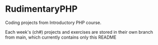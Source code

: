 # RudimentaryPHP
Coding projects from Introductory PHP course.

Each week's (ch#) projects and exercises are stored in their own branch from main, which currently contains only this README
